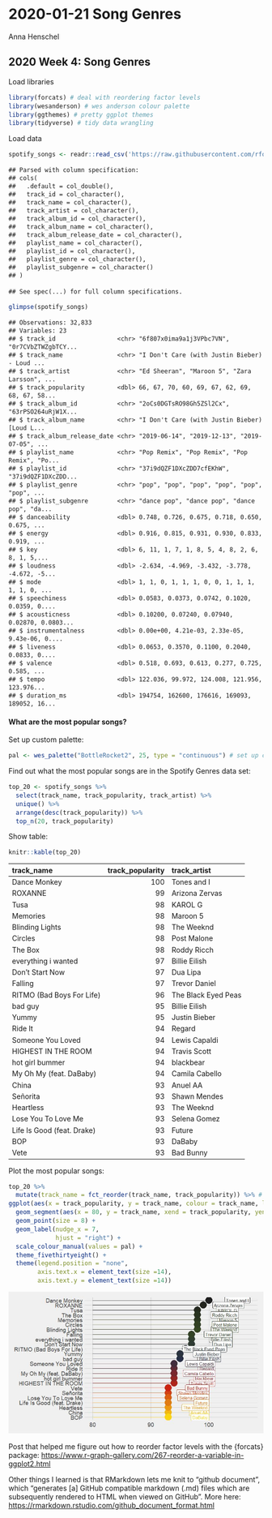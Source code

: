 2020-01-21 Song Genres
================
Anna Henschel

## 2020 Week 4: Song Genres

Load libraries

``` r
library(forcats) # deal with reordering factor levels
library(wesanderson) # wes anderson colour palette
library(ggthemes) # pretty ggplot themes
library(tidyverse) # tidy data wrangling
```

Load data

``` r
spotify_songs <- readr::read_csv('https://raw.githubusercontent.com/rfordatascience/tidytuesday/master/data/2020/2020-01-21/spotify_songs.csv')
```

    ## Parsed with column specification:
    ## cols(
    ##   .default = col_double(),
    ##   track_id = col_character(),
    ##   track_name = col_character(),
    ##   track_artist = col_character(),
    ##   track_album_id = col_character(),
    ##   track_album_name = col_character(),
    ##   track_album_release_date = col_character(),
    ##   playlist_name = col_character(),
    ##   playlist_id = col_character(),
    ##   playlist_genre = col_character(),
    ##   playlist_subgenre = col_character()
    ## )

    ## See spec(...) for full column specifications.

``` r
glimpse(spotify_songs)
```

    ## Observations: 32,833
    ## Variables: 23
    ## $ track_id                 <chr> "6f807x0ima9a1j3VPbc7VN", "0r7CVbZTWZgbTCY...
    ## $ track_name               <chr> "I Don't Care (with Justin Bieber) - Loud ...
    ## $ track_artist             <chr> "Ed Sheeran", "Maroon 5", "Zara Larsson", ...
    ## $ track_popularity         <dbl> 66, 67, 70, 60, 69, 67, 62, 69, 68, 67, 58...
    ## $ track_album_id           <chr> "2oCs0DGTsRO98Gh5ZSl2Cx", "63rPSO264uRjW1X...
    ## $ track_album_name         <chr> "I Don't Care (with Justin Bieber) [Loud L...
    ## $ track_album_release_date <chr> "2019-06-14", "2019-12-13", "2019-07-05", ...
    ## $ playlist_name            <chr> "Pop Remix", "Pop Remix", "Pop Remix", "Po...
    ## $ playlist_id              <chr> "37i9dQZF1DXcZDD7cfEKhW", "37i9dQZF1DXcZDD...
    ## $ playlist_genre           <chr> "pop", "pop", "pop", "pop", "pop", "pop", ...
    ## $ playlist_subgenre        <chr> "dance pop", "dance pop", "dance pop", "da...
    ## $ danceability             <dbl> 0.748, 0.726, 0.675, 0.718, 0.650, 0.675, ...
    ## $ energy                   <dbl> 0.916, 0.815, 0.931, 0.930, 0.833, 0.919, ...
    ## $ key                      <dbl> 6, 11, 1, 7, 1, 8, 5, 4, 8, 2, 6, 8, 1, 5,...
    ## $ loudness                 <dbl> -2.634, -4.969, -3.432, -3.778, -4.672, -5...
    ## $ mode                     <dbl> 1, 1, 0, 1, 1, 1, 0, 0, 1, 1, 1, 1, 1, 0, ...
    ## $ speechiness              <dbl> 0.0583, 0.0373, 0.0742, 0.1020, 0.0359, 0....
    ## $ acousticness             <dbl> 0.10200, 0.07240, 0.07940, 0.02870, 0.0803...
    ## $ instrumentalness         <dbl> 0.00e+00, 4.21e-03, 2.33e-05, 9.43e-06, 0....
    ## $ liveness                 <dbl> 0.0653, 0.3570, 0.1100, 0.2040, 0.0833, 0....
    ## $ valence                  <dbl> 0.518, 0.693, 0.613, 0.277, 0.725, 0.585, ...
    ## $ tempo                    <dbl> 122.036, 99.972, 124.008, 121.956, 123.976...
    ## $ duration_ms              <dbl> 194754, 162600, 176616, 169093, 189052, 16...

#### What are the most popular songs?

Set up custom palette:

``` r
pal <- wes_palette("BottleRocket2", 25, type = "continuous") # set up colour palette
```

Find out what the most popular songs are in the Spotify Genres data set:

``` r
top_20 <- spotify_songs %>% 
  select(track_name, track_popularity, track_artist) %>%
  unique() %>%
  arrange(desc(track_popularity)) %>% 
  top_n(20, track_popularity) 
```

Show table:

``` r
knitr::kable(top_20)
```

| track\_name                | track\_popularity | track\_artist       |
| :------------------------- | ----------------: | :------------------ |
| Dance Monkey               |               100 | Tones and I         |
| ROXANNE                    |                99 | Arizona Zervas      |
| Tusa                       |                98 | KAROL G             |
| Memories                   |                98 | Maroon 5            |
| Blinding Lights            |                98 | The Weeknd          |
| Circles                    |                98 | Post Malone         |
| The Box                    |                98 | Roddy Ricch         |
| everything i wanted        |                97 | Billie Eilish       |
| Don’t Start Now            |                97 | Dua Lipa            |
| Falling                    |                97 | Trevor Daniel       |
| RITMO (Bad Boys For Life)  |                96 | The Black Eyed Peas |
| bad guy                    |                95 | Billie Eilish       |
| Yummy                      |                95 | Justin Bieber       |
| Ride It                    |                94 | Regard              |
| Someone You Loved          |                94 | Lewis Capaldi       |
| HIGHEST IN THE ROOM        |                94 | Travis Scott        |
| hot girl bummer            |                94 | blackbear           |
| My Oh My (feat. DaBaby)    |                94 | Camila Cabello      |
| China                      |                93 | Anuel AA            |
| Señorita                   |                93 | Shawn Mendes        |
| Heartless                  |                93 | The Weeknd          |
| Lose You To Love Me        |                93 | Selena Gomez        |
| Life Is Good (feat. Drake) |                93 | Future              |
| BOP                        |                93 | DaBaby              |
| Vete                       |                93 | Bad Bunny           |

Plot the most popular songs:

``` r
top_20 %>%
  mutate(track_name = fct_reorder(track_name, track_popularity)) %>% # HOORAY THIS WORKS TO REORDER FACTOR LEVELS BY OTHER VARIABLE!!
ggplot(aes(x = track_popularity, y = track_name, colour = track_name, label = track_artist)) + 
  geom_segment(aes(x = 80, y = track_name, xend = track_popularity, yend = track_name)) +
  geom_point(size = 8) +
  geom_label(nudge_x = 7, 
             hjust = "right") + 
  scale_colour_manual(values = pal) +
  theme_fivethirtyeight() + 
  theme(legend.position = "none", 
        axis.text.x = element_text(size =14), 
        axis.text.y = element_text(size =14))
```

![](Song-Genres-Anna-Henschel_files/figure-gfm/unnamed-chunk-6-1.jpeg)<!-- -->

Post that helped me figure out how to reorder factor levels with the
{forcats} package:
<https://www.r-graph-gallery.com/267-reorder-a-variable-in-ggplot2.html>

Other things I learned is that RMarkdown lets me knit to “github
document”, which “generates \[a\] GitHub compatible markdown (.md) files
which are subsequently rendered to HTML when viewed on GitHub”. More
here: <https://rmarkdown.rstudio.com/github_document_format.html>
